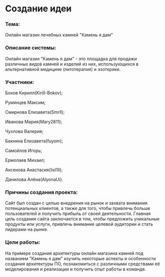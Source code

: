# Создание идеи

### Тема:
Онлайн магазин лечебных камней "Камень я дам"

### Описание системы: 
Онлайн магазин "Камень я дам" - это площадка для продажи различных видов камней и изделий из них, использующихся в альтернативной медицине (литотерапия) и эзотерике. 

### Участники:
Боков Кирилл(Kirill-Bokov);

Румянцев Максим;

Смирнова Елизавета(Smrll);

Иванова Мария(Mary2811);

Чухлова Валерия;

Бакнина Елизавета(fuyom);

Самойлов Игорь;

Ермолаев Михаил;

Аксенова Анастасия(lisl1ll);

Данилова Алёна(AlyonaUi).

### Причины создания проекта:

Сайт был создан с целью внедрения на рынок и захвата внимания потенциальных клиентов, а также для того, чтобы привлечь больше пользователей и получить прибыль от своей деятельности. Главная цель создания сайта заключается в том, чтобы предложить уникальные продукты или услуги, привлечь внимание целевой аудитории и стать лидерами на рынке. 

### Цели работы: 
На примере создания архитектуры онлайн магазина камней под названием "Камень я дам" изучить некоторые аспекты и особенности создания архитектуры ПО, познакомиться с различными средствами её моделирования и реализации и получить опыт работы в команде. 
